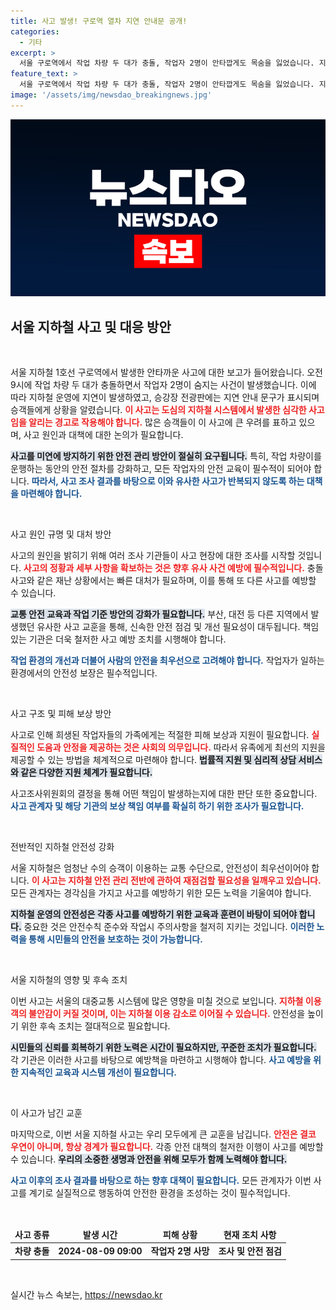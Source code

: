 ```yaml
---
title: 사고 발생! 구로역 열차 지연 안내문 공개!
categories:
  - 기타
excerpt: >
  서울 구로역에서 작업 차량 두 대가 충돌, 작업자 2명이 안타깝게도 목숨을 잃었습니다. 지하철 1호선 승강장에서 지연 안내문이 떴는데, 이 사고의 경과는? 클릭해서 확인하세요!
feature_text: >
  서울 구로역에서 작업 차량 두 대가 충돌, 작업자 2명이 안타깝게도 목숨을 잃었습니다. 지하철 1호선 승강장에서 지연 안내문이 떴는데, 이 사고의 경과는? 클릭해서 확인하세요!
image: '/assets/img/newsdao_breakingnews.jpg'
---
```


<p><img src="/assets/img/newsdao_breakingnews.jpg" alt="flaretime 속보" /></p>

<h2 data-ke-size="size26">서울 지하철 사고 및 대응 방안</h2>

<p data-ke-size="size16">&nbsp;</p>

<p>서울 지하철 1호선 구로역에서 발생한 안타까운 사고에 대한 보고가 들어왔습니다. 오전 9시에 작업 차량 두 대가 충돌하면서 작업자 2명이 숨지는 사건이 발생했습니다. 이에 따라 지하철 운영에 지연이 발생하였고, 승강장 전광판에는 지연 안내 문구가 표시되며 승객들에게 상황을 알렸습니다. <b><span style="color: #ee2323;">이 사고는 도심의 지하철 시스템에서 발생한 심각한 사고임을 알리는 경고로 작용해야 합니다.</span></b> 많은 승객들이 이 사고에 큰 우려를 표하고 있으며, 사고 원인과 대책에 대한 논의가 필요합니다. </p>

<p><b><span style="background-color: #21538527;">사고를 미연에 방지하기 위한 안전 관리 방안이 절실히 요구됩니다.</span></b> 특히, 작업 차량이를 운행하는 동안의 안전 절차를 강화하고, 모든 작업자의 안전 교육이 필수적이 되어야 합니다. <b><span style="color: #1a5490;">따라서, 사고 조사 결과를 바탕으로 이와 유사한 사고가 반복되지 않도록 하는 대책을 마련해야 합니다.</span></b> </p>

<p data-ke-size="size16">&nbsp;</p>

<p>사고 원인 규명 및 대처 방안 </p>

<p>사고의 원인을 밝히기 위해 여러 조사 기관들이 사고 현장에 대한 조사를 시작할 것입니다. <b><span style="color: #ee2323;">사고의 정황과 세부 사항을 확보하는 것은 향후 유사 사건 예방에 필수적입니다.</span></b> 충돌 사고와 같은 재난 상황에서는 빠른 대처가 필요하며, 이를 통해 또 다른 사고를 예방할 수 있습니다.</p>

<p><b><span style="background-color: #21538527;">교통 안전 교육과 작업 기준 방안의 강화가 필요합니다.</span></b> 부산, 대전 등 다른 지역에서 발생했던 유사한 사고 교훈을 통해, 신속한 안전 점검 및 개선 필요성이 대두됩니다. 책임 있는 기관은 더욱 철저한 사고 예방 조치를 시행해야 합니다.</p>

<p><b><span style="color: #1a5490;">작업 환경의 개선과 더불어 사람의 안전을 최우선으로 고려해야 합니다.</span></b> 작업자가 일하는 환경에서의 안전성 보장은 필수적입니다.</p>

<p data-ke-size="size16">&nbsp;</p>

<p>사고 구조 및 피해 보상 방안</p>

<p>사고로 인해 희생된 작업자들의 가족에게는 적절한 피해 보상과 지원이 필요합니다. <b><span style="color: #ee2323;">실질적인 도움과 안정을 제공하는 것은 사회의 의무입니다.</span></b> 따라서 유족에게 최선의 지원을 제공할 수 있는 방법을 체계적으로 마련해야 합니다. <b><span style="background-color: #21538527;">법률적 지원 및 심리적 상담 서비스와 같은 다양한 지원 체계가 필요합니다.</span></b></p>

<p>사고조사위원회의 결정을 통해 어떤 책임이 발생하는지에 대한 판단 또한 중요합니다. <b><span style="color: #1a5490;">사고 관계자 및 해당 기관의 보상 책임 여부를 확실히 하기 위한 조사가 필요합니다.</span></b></p>

<p data-ke-size="size16">&nbsp;</p>

<p>전반적인 지하철 안전성 강화 </p>

<p>서울 지하철은 엄청난 수의 승객이 이용하는 교통 수단으로, 안전성이 최우선이어야 합니다. <b><span style="color: #ee2323;">이 사고는 지하철 안전 관리 전반에 관하여 재점검할 필요성을 일깨우고 있습니다.</span></b> 모든 관계자는 경각심을 가지고 사고를 예방하기 위한 모든 노력을 기울여야 합니다.</p>

<p><b><span style="background-color: #21538527;">지하철 운영의 안전성은 각종 사고를 예방하기 위한 교육과 훈련이 바탕이 되어야 합니다.</span></b> 중요한 것은 안전수칙 준수와 작업시 주의사항을 철저히 지키는 것입니다. <b><span style="color: #1a5490;">이러한 노력을 통해 시민들의 안전을 보호하는 것이 가능합니다.</span></b></p>

<p data-ke-size="size16">&nbsp;</p>

<p>서울 지하철의 영향 및 후속 조치</p>

<p>이번 사고는 서울의 대중교통 시스템에 많은 영향을 미칠 것으로 보입니다. <b><span style="color: #ee2323;">지하철 이용객의 불안감이 커질 것이며, 이는 지하철 이용 감소로 이어질 수 있습니다.</span></b> 안전성을 높이기 위한 후속 조치는 절대적으로 필요합니다. </p>

<p><b><span style="background-color: #21538527;">시민들의 신뢰를 회복하기 위한 노력은 시간이 필요하지만, 꾸준한 조치가 필요합니다.</span></b> 각 기관은 이러한 사고를 바탕으로 예방책을 마련하고 시행해야 합니다. <b><span style="color: #1a5490;">사고 예방을 위한 지속적인 교육과 시스템 개선이 필요합니다.</span></b></p>

<p data-ke-size="size16">&nbsp;</p>

<p>이 사고가 남긴 교훈 </p>

<p>마지막으로, 이번 서울 지하철 사고는 우리 모두에게 큰 교훈을 남깁니다. <b><span style="color: #ee2323;">안전은 결코 우연이 아니며, 항상 경계가 필요합니다.</span></b> 각종 안전 대책의 철저한 이행이 사고를 예방할 수 있습니다. <b><span style="background-color: #21538527;">우리의 소중한 생명과 안전을 위해 모두가 함께 노력해야 합니다.</span></b></p>

<p><b><span style="color: #1a5490;">사고 이후의 조사 결과를 바탕으로 하는 향후 대책이 필요합니다.</span></b> 모든 관계자가 이번 사고를 계기로 실질적으로 행동하여 안전한 환경을 조성하는 것이 필수적입니다. </p>

<p data-ke-size="size16">&nbsp;</p>

<table style="width:100%">
  <thead>
    <tr>
      <td style="text-align: center; height: 17px;"><b>사고 종류</b></td>
      <td style="text-align: center; height: 17px;"><b>발생 시간</b></td>
      <td style="text-align: center; height: 17px;"><b>피해 상황</b></td>
      <td style="text-align: center; height: 17px;"><b>현재 조치 사항</b></td>
    </tr>
  </thead>
  <tbody>
    <tr>
      <td style="text-align: center; height: 17px;"><b>차량 충돌</b></td>
      <td style="text-align: center; height: 17px;"><b>2024-08-09 09:00</b></td>
      <td style="text-align: center; height: 17px;"><b>작업자 2명 사망</b></td>
      <td style="text-align: center; height: 17px;"><b>조사 및 안전 점검</b></td>
    </tr>
  </tbody>
</table>

<p data-ke-size="size16">&nbsp;</p>
실시간 뉴스 속보는, <a href="https://newsdao.kr" rel="dofollow">https://newsdao.kr</a>



